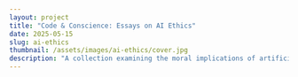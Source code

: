 ```yaml
---
layout: project
title: "Code & Conscience: Essays on AI Ethics"
date: 2025-05-15
slug: ai-ethics
thumbnail: /assets/images/ai-ethics/cover.jpg
description: "A collection examining the moral implications of artificial intelligence in society."
---
```

